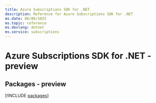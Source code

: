 ```yaml
---
title: Azure Subscriptions SDK for .NET
description: Reference for Azure Subscriptions SDK for .NET
ms.date: 06/06/2025
ms.topic: reference
ms.devlang: dotnet
ms.service: subscriptions
---
```

# Azure Subscriptions SDK for .NET - preview
## Packages - preview
[!INCLUDE [packages](subscriptions-index.md)]